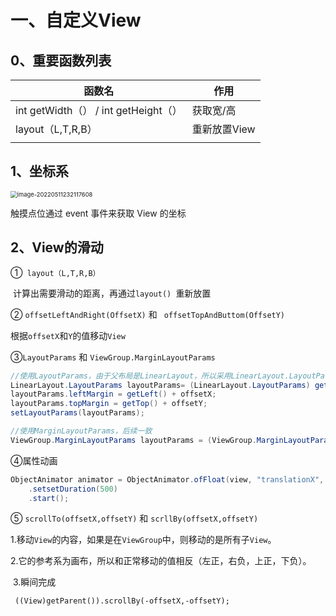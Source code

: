 # 一、自定义View

## 0、重要函数列表

| 函数名                                  | 作用         |
| --------------------------------------- | ------------ |
| int  getWidth（） /  int  getHeight（） | 获取宽/高    |
| layout（L,T,R,B）                       | 重新放置View |
|                                         |              |



## 1、坐标系

<img src="C:\Users\31367\AppData\Roaming\Typora\typora-user-images\image-20220511232117608.png" alt="image-20220511232117608" style="zoom:67%;" />

触摸点位通过 event 事件来获取 View 的坐标



## 2、View的滑动

①` layout（L,T,R,B）`

​	计算出需要滑动的距离，再通过`layout() `重新放置	

② `offsetLeftAndRight(OffsetX)`  和  ` offsetTopAndButtom(OffsetY)`

​    根据`offsetX`和`Y`的值移动`View`

③`LayoutParams` 和 `ViewGroup.MarginLayoutParams`

```java
//使用LayoutParams，由于父布局是LinearLayout，所以采用LinearLayout.LayoutParams
LinearLayout.LayoutParams layoutParams= (LinearLayout.LayoutParams) getLayoutParams();
layoutParams.leftMargin = getLeft() + offsetX;
layoutParams.topMargin = getTop() + offsetY;
setLayoutParams(layoutParams);
```

```java
//使用MarginLayoutParams，后续一致
ViewGroup.MarginLayoutParams layoutParams = (ViewGroup.MarginLayoutParams) getLayoutParams();
```

④属性动画

```java
ObjectAnimator animator = ObjectAnimator.ofFloat(view, "translationX", startX, endX)
    .setsetDuration(500)
    .start(); 
```



⑤ `scrollTo(offsetX,offsetY)` 和 `scrllBy(offsetX,offsetY)`

​	1.移动`View`的内容，如果是在`ViewGroup`中，则移动的是所有子`View`。

​	2.它的参考系为画布，所以和正常移动的值相反（左正，右负，上正，下负）。

​	3.瞬间完成

```
 ((View)getParent()).scrollBy(-offsetX,-offsetY);
```



















